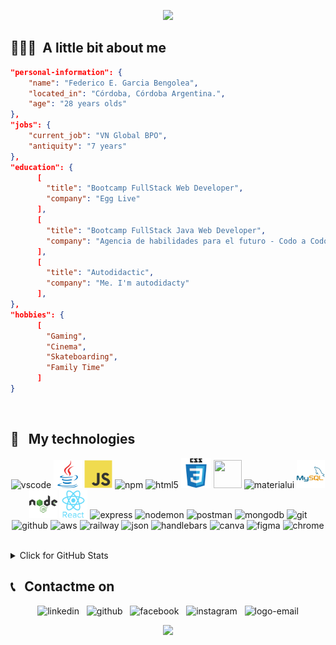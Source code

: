 <p align="center">
  <img src="https://capsule-render.vercel.app/api?type=waving&height=250&color=gradient&text=Hi%20there%20👋%20-nl-I'm%20Fedderico%20Garcia&reversal=false&section=header&fontColor=000000&fontAlign=50&fontAlignY=18&animation=twinkling&textBg=false&descAlign=0&descAlignY=82&fontSize=60">
</p>

<h2> 👨🏻‍💻 &nbsp;A little bit about me</h2>

```json
"personal-information": {
    "name": "Federico E. Garcia Bengolea",
    "located_in": "Córdoba, Córdoba Argentina.",
    "age": "28 years olds"
},
"jobs": {
    "current_job": "VN Global BPO",
    "antiquity": "7 years"
},
"education": {
      [
        "title": "Bootcamp FullStack Web Developer",
        "company": "Egg Live"
      ],
      [
        "title": "Bootcamp FullStack Java Web Developer",
        "company": "Agencia de habilidades para el futuro - Codo a Codo 4.0"
      ],
      [
        "title": "Autodidactic",
        "company": "Me. I'm autodidacty"
      ],
},
"hobbies": {
      [
        "Gaming",
        "Cinema",
        "Skateboarding",
        "Family Time"
      ]
}
```
<br>

<h2> 🚀 &nbsp; My technologies </h2>
<p align="center">
<img src="https://cdn.jsdelivr.net/gh/devicons/devicon/icons/vscode/vscode-original.svg" alt="vscode" width="45" height="45"/>
<img src="https://raw.githubusercontent.com/devicons/devicon/master/icons/java/java-original.svg" alt="java" width="45" height="45" />
<img src="https://raw.githubusercontent.com/devicons/devicon/master/icons/javascript/javascript-original.svg" alt="javascript" width="45" height="45" />
<img src="https://cdn.jsdelivr.net/gh/devicons/devicon@latest/icons/npm/npm-original-wordmark.svg" alt="npm" width="45" height="45" />
<img src="https://cdn.jsdelivr.net/gh/devicons/devicon/icons/html5/html5-original.svg" alt="html5" width="40" height="40"/>
<img src="https://raw.githubusercontent.com/devicons/devicon/master/icons/css3/css3-original-wordmark.svg" alt="css3" width="48" height="48" />
<img src="https://cdn.jsdelivr.net/gh/devicons/devicon@latest/icons/bootstrap/bootstrap-original-wordmark.svg" width="45" height="45" />
<img src="https://cdn.jsdelivr.net/gh/devicons/devicon@latest/icons/materialui/materialui-original.svg" alt="materialui" width="45" height="45" />
<img src="https://raw.githubusercontent.com/devicons/devicon/master/icons/mysql/mysql-original-wordmark.svg" alt="mysql" width="45" height="45" />
<img src="https://raw.githubusercontent.com/devicons/devicon/master/icons/nodejs/nodejs-original-wordmark.svg" alt="nodejs" width="45" height="45" />
<img src="https://raw.githubusercontent.com/devicons/devicon/master/icons/react/react-original-wordmark.svg" alt="react" width="45" height="45" />
<img src="https://cdn.jsdelivr.net/gh/devicons/devicon@latest/icons/express/express-original-wordmark.svg" alt="express" width="45" height="45" />
<img src="https://cdn.jsdelivr.net/gh/devicons/devicon@latest/icons/nodemon/nodemon-original.svg" alt="nodemon" width="45" height="45" />
<img src="https://cdn.jsdelivr.net/gh/devicons/devicon@latest/icons/postman/postman-original.svg" alt="postman" width="45" height="45" />
<img src="https://cdn.jsdelivr.net/gh/devicons/devicon@latest/icons/mongodb/mongodb-original-wordmark.svg" alt="mongodb" width="45" height="45" />
<img src="https://cdn.jsdelivr.net/gh/devicons/devicon/icons/git/git-original.svg" alt="git" width="45" height="45"/>
<img src="https://cdn.jsdelivr.net/gh/devicons/devicon@latest/icons/github/github-original.svg" alt="github" width="45" height="45"/>
<img src="https://cdn.jsdelivr.net/gh/devicons/devicon/icons/amazonwebservices/amazonwebservices-plain-wordmark.svg" alt="aws" width="45" height="45"/>
<img src="https://cdn.jsdelivr.net/gh/devicons/devicon@latest/icons/railway/railway-original-wordmark.svg" alt="railway" width="45" height="45"/>
<img src="https://cdn.jsdelivr.net/gh/devicons/devicon@latest/icons/json/json-original.svg" alt="json" width="45" height="45"/>
<img src="https://cdn.jsdelivr.net/gh/devicons/devicon@latest/icons/handlebars/handlebars-original-wordmark.svg" alt="handlebars" width="45" height="45"/>
<img src="https://cdn.jsdelivr.net/gh/devicons/devicon@latest/icons/canva/canva-original.svg" alt="canva" width="45" height="45"/> 
<img src="https://cdn.jsdelivr.net/gh/devicons/devicon/icons/figma/figma-original.svg" alt="figma" width="45" height="45"/> 
<img src="https://cdn.jsdelivr.net/gh/devicons/devicon@latest/icons/chrome/chrome-original.svg" alt="chrome" width="45" height="45"/> 
<!-- <img src="https://cdn.jsdelivr.net/gh/devicons/devicon/icons/bash/bash-original.svg" alt="bash" width="45" height="45"/> -->
<!-- <img src="https://cdn.jsdelivr.net/gh/devicons/devicon/icons/php/php-original.svg" alt="php" width="45" height="45"/> -->
<!-- <img src="https://cdn.jsdelivr.net/gh/devicons/devicon/icons/laravel/laravel-original.svg" alt="Laravel" width="45" height="45"/> -->
<!-- <img src="https://cdn.jsdelivr.net/gh/devicons/devicon/icons/flutter/flutter-original.svg" alt="flutter" width="45" height="45"/> -->
<!-- <img src="https://cdn.jsdelivr.net/gh/devicons/devicon/icons/docker/docker-original.svg" alt="docker" width="45" height="45"/> -->
<!-- <img src="https://cdn.jsdelivr.net/gh/devicons/devicon/icons/kubernetes/kubernetes-plain.svg" alt="kubernetes" width="45" height="45"/> -->
<!-- <img src="https://cdn.jsdelivr.net/gh/devicons/devicon@latest/icons/opencv/opencv-original.svg" alt="opencv" width="45" height="45" /> -->
<!-- <img src="https://cdn.jsdelivr.net/gh/devicons/devicon@latest/icons/r/r-original.svg" alt="R" width="45" height="45/> -->
<!-- <img src="https://cdn.jsdelivr.net/gh/devicons/devicon@latest/icons/tensorflow/tensorflow-original.svg" alt="tensorflow" width="45" height="45//> -->
<!-- <img src="https://cdn.jsdelivr.net/gh/devicons/devicon@latest/icons/ubuntu/ubuntu-original.svg" alt="ubuntu" width="45" height="45/> -->
</p>

<br>

<details>
<summary>Click for GitHub Stats</summary>
<p align="center">
    <img alt = "GitHub Stats" src="https://github-readme-stats.vercel.app/api?username=feddericogarcia&show_icons=true&hide=issues&icon_color=000000&hide_border=true&title_color=5391FE&text_color=555">
    <br>
    <img alt = "Top Language" src="https://github-readme-stats.vercel.app/api/top-langs/?username=feddericogarcia&hide=html,&hide_border=true&title_color=5391FE&text_color=555"
</p>
</details>


<h2> 📞 &nbsp; Contactme on </h2>
<p align="center">
  <a href="https://www.linkedin.com/in/Feddericogarcia" target="__blank" style="text-decoration: none">
    <img src="https://img.shields.io/badge/LinkedIn-0077B5?style=flat-square&logo=Linkedin&logoColor=white" alt="linkedin">
  </a>
  &nbsp;
  <a href="https://github.com/FeddericoGarcia" target="__blank" style="text-decoration: none">
    <img src="https://img.shields.io/badge/-@FeddericoGarcia-181717?style=flat-square&logo=GitHub&logoColor=white" alt="github">
  </a>
  &nbsp;
  <a href="https://www.facebook.com/Feddericogarcia" target="__blank" style="text-decoration: none">
    <img src="https://img.shields.io/badge/Facebook-0866FF?style=flat-square&logo=Facebook&logoColor=white" alt="facebook">
  </a>
  &nbsp;
  <a href="https://www.instagram.com/feddegarcia_" target="__blank" style="text-decoration: none">
    <img src="https://img.shields.io/badge/Instagram-E4405F?style=flat-square&logo=Instagram&logoColor=white" alt="instagram">
  </a>
  &nbsp;
  <a href="mailto:feddericogarciaa@gmail.com" target="__blank" style="text-decoration: none">
    <img src="https://img.shields.io/badge/Gmail-EA4335?style=flat-square&logo=Gmail&logoColor=white" alt="logo-email">
  </a>
</p>

<p align="center">
  <img src="https://capsule-render.vercel.app/api?type=waving&height=150&color=gradient&reversal=false&section=footer&animation=twinkling&textBg=false&descAlign=0&descAlignY=82&fontSize=60">
</p>
